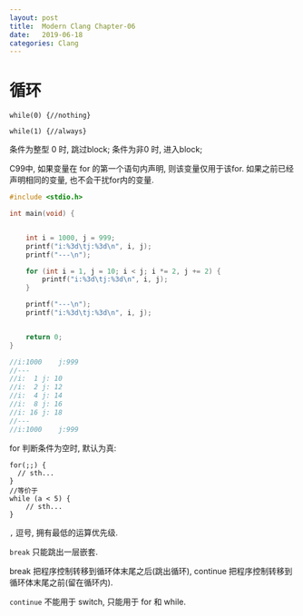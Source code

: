 ```yaml
---
layout: post
title:  Modern Clang Chapter-06
date:   2019-06-18
categories: Clang
---
```


# 循环

`while(0) {//nothing}` 



`while(1) {//always}`

条件为整型 0 时, 跳过block;  条件为非0 时, 进入block;



C99中, 如果变量在 for 的第一个语句内声明, 则该变量仅用于该for. 如果之前已经声明相同的变量, 也不会干扰for内的变量.

```c
#include <stdio.h>

int main(void) {


    int i = 1000, j = 999;
    printf("i:%3d\tj:%3d\n", i, j);
    printf("---\n");

    for (int i = 1, j = 10; i < j; i *= 2, j += 2) {
        printf("i:%3d\tj:%3d\n", i, j);
    }

    printf("---\n");
    printf("i:%3d\tj:%3d\n", i, j);


    return 0;
}

//i:1000	j:999
//---
//i:  1	j: 10
//i:  2	j: 12
//i:  4	j: 14
//i:  8	j: 16
//i: 16	j: 18
//---
//i:1000	j:999
```





for 判断条件为空时, 默认为真:

```
for(;;) {
  // sth...
}
//等价于
while (a < 5) {
	// sth...
}
```



`,` 逗号, 拥有最低的运算优先级.



`break` 只能跳出一层嵌套.



break 把程序控制转移到循环体末尾之后(跳出循环), continue 把程序控制转移到循环体末尾之前(留在循环内).



`continue` 不能用于 switch, 只能用于 for 和 while.



